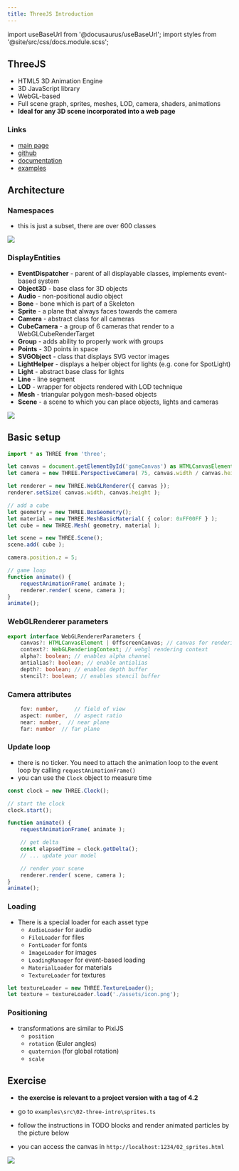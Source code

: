 ```yaml
---
title: ThreeJS Introduction
---
```


import useBaseUrl from '@docusaurus/useBaseUrl';
import styles from '@site/src/css/docs.module.scss';

## ThreeJS
- HTML5 3D Animation Engine
- 3D JavaScript library
- WebGL-based
- Full scene graph, sprites, meshes, LOD, camera, shaders, animations
- **Ideal for any 3D scene incorporated into a web page**

### Links
- [main page](https://threejs.org/)
- [github](https://github.com/mrdoob/three.js/)
- [documentation](https://threejs.org/docs/index.html)
- [examples](https://threejs.org/examples)

## Architecture

### Namespaces
- this is just a subset, there are over 600 classes

<div className={styles.figure}>
  <img src={useBaseUrl('img/docs/tutorials/02-threejs/diag_threejs_packages.svg')} />
</div>

### DisplayEntities
- **EventDispatcher** - parent of all displayable classes, implements event-based system
- **Object3D** - base class for 3D objects
- **Audio** - non-positional audio object
- **Bone** - bone which is part of a Skeleton
- **Sprite** - a plane that always faces towards the camera
- **Camera** - abstract class for all cameras
- **CubeCamera** - a group of 6 cameras that render to a WebGLCubeRenderTarget
- **Group** - adds ability to properly work with groups
- **Points** - 3D points in space
- **SVGObject** - class that displays SVG vector images
- **LightHelper** - displays a helper object for lights (e.g. cone for SpotLight)
- **Light** - abstract base class for lights
- **Line** - line segment
- **LOD** - wrapper for objects rendered with LOD technique
- **Mesh** - triangular polygon mesh-based objects
- **Scene** - a scene to which you can place objects, lights and cameras

<div className={styles.figure}>
  <img src={useBaseUrl('img/docs/tutorials/02-threejs/diag_threejs_classes.svg')} />
</div>


## Basic setup

```typescript
import * as THREE from 'three';

let canvas = document.getElementById('gameCanvas') as HTMLCanvasElement;
let camera = new THREE.PerspectiveCamera( 75, canvas.width / canvas.height, 0.1, 1000 );

let renderer = new THREE.WebGLRenderer({ canvas });
renderer.setSize( canvas.width, canvas.height );

// add a cube
let geometry = new THREE.BoxGeometry();
let material = new THREE.MeshBasicMaterial( { color: 0xFF00FF } );
let cube = new THREE.Mesh( geometry, material );

let scene = new THREE.Scene();
scene.add( cube );

camera.position.z = 5;

// game loop
function animate() {
	requestAnimationFrame( animate );
	renderer.render( scene, camera );
}
animate();
```

### WebGLRenderer parameters

```typescript
export interface WebGLRendererParameters {
	canvas?: HTMLCanvasElement | OffscreenCanvas; // canvas for rendering
	context?: WebGLRenderingContext; // webgl rendering context
	alpha?: boolean; // enables alpha channel
	antialias?: boolean; // enable antialias
    depth?: boolean; // enables depth buffer
    stencil?: boolean; // enables stencil buffer
```

### Camera attributes

```typescript
    fov: number,     // field of view
    aspect: number,  // aspect ratio
    near: number,  // near plane
    far: number  // far plane
```


### Update loop

- there is no ticker. You need to attach the animation loop to the event loop by calling `requestAnimationFrame()`
- you can use the `Clock` object to measure time

```typescript
const clock = new THREE.Clock();

// start the clock
clock.start();

function animate() {
    requestAnimationFrame( animate );

    // get delta
    const elapsedTime = clock.getDelta();
    // ... update your model

    // render your scene
    renderer.render( scene, camera );
}
animate();
```

### Loading
- There is a special loader for each asset type
  - `AudioLoader` for audio
  - `FileLoader` for files
  - `FontLoader` for fonts
  - `ImageLoader` for images
  - `LoadingManager` for event-based loading
  - `MaterialLoader` for materials
  - `TextureLoader` for textures

```typescript
let textureLoader = new THREE.TextureLoader();
let texture = textureLoader.load('./assets/icon.png');
```

### Positioning

- transformations are similar to PixiJS
  - `position`
  - `rotation` (Euler angles)
  - `quaternion` (for global rotation)
  - `scale`

## Exercise
- **the exercise is relevant to a project version with a tag of 4.2**

- go to `examples\src\02-three-intro\sprites.ts`
- follow the instructions in TODO blocks and render animated particles by the picture below
- you can access the canvas in `http://localhost:1234/02_sprites.html`

<div className={styles.figure}>
  <img src={useBaseUrl('img/docs/tutorials/02-threejs/exercise_particles.jpg')} />
</div>
